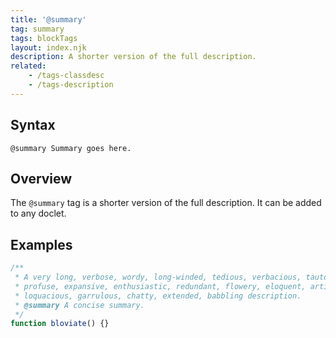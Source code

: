 ```yaml
---
title: '@summary'
tag: summary
tags: blockTags
layout: index.njk
description: A shorter version of the full description.
related:
    - /tags-classdesc
    - /tags-description
---
```


## Syntax

`@summary Summary goes here.`


## Overview

The `@summary` tag is a shorter version of the full description. It can be added to any doclet.


## Examples

```js
/**
 * A very long, verbose, wordy, long-winded, tedious, verbacious, tautological,
 * profuse, expansive, enthusiastic, redundant, flowery, eloquent, articulate,
 * loquacious, garrulous, chatty, extended, babbling description.
 * @summary A concise summary.
 */
function bloviate() {}
```
